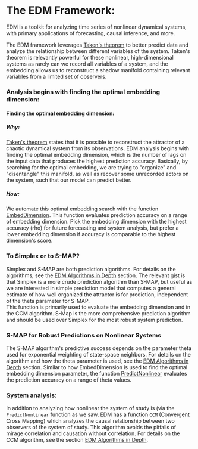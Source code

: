 # The EDM Framework:

EDM is a toolkit for analyzing time series of nonlinear dynamical systems, 
with primary applications of forecasting, causal inference, and more.

The EDM framework leverages 
[Taken's theorem](https://en.wikipedia.org/wiki/Takens%27s_theorem) 
to better predict data and analyze the relationship between different variables 
of the system. Taken's theorem is relevantly powerful for these nonlinear, 
high-dimensional systems as rarely can we record all variables of a system, and 
the embedding allows us to reconstruct a shadow manifold containing relevant 
variables from a limited set of observers.



### Analysis begins with finding the optimal embedding dimension:
#### Finding the optimal embedding dimension:  
##### Why: 
[Taken's theorem](https://en.wikipedia.org/wiki/Takens%27s_theorem) states that
it is possible to reconstruct the attractor of a chaotic dynamical system from 
its observations. EDM analysis begins with finding the optimal embedding 
dimension, which is the number of lags on the input data that produces the 
highest prediction accuracy. Basically, by searching for the optimal embedding, 
we are trying to "organize" and "disentangle" this manifold, as well as recover 
some unrecorded actors on the system, such that our model can predict better.

##### How: 
We automate this optimal embedding search with the function 
[EmbedDimension](../edm_functions/#embeddimension). This function evaluates 
prediction accuracy on a range of embedding dimension. Pick the embedding 
dimension with the highest accuracy (rho) for future forecasting and system analysis, 
but prefer a lower embedding dimension if accuracy is comparable to the highest 
dimension's score. 

### To Simplex or to S-MAP?
Simplex and S-MAP are both prediction algorithms. For details on the 
algorithms, see the [EDM Algorithms in Depth](../algorithms_in_depth) 
section. The relevant gist is that Simplex is a more crude prediction algorithm 
than S-MAP, but useful as we are interested in simple prediction model that 
computes a general estimate of how well organized the attractor is for prediction, 
independent of the theta parameter for S-MAP.  
This function is primarily used to evaluate the embedding
dimension and in the CCM algorithm. S-Map is the more comprehensive 
prediction algorithm and should be used over Simplex for the most robust 
system prediction.

### S-MAP for Robust Predictions on Nonlinear Systems
The S-MAP algorithm's predictive success depends on the parameter theta used for
exponential weighting of state-space neighbors. For details on the algorithm
and how the theta parameter is used, see the
[EDM Algorithms in Depth](../algorithms_in_depth) section. Similar to how 
EmbedDimension is used to find the optimal embedding dimension parameter, 
the function  [PredictNonlinear](../edm_functions/#predictnonlinear) 
evaluates the prediction accuracy on a range of theta values.

### System analysis: 
In addition to analyzing how nonlinear the system of study is (via the 
`PredictNonlinear` function as we saw, EDM has a function `CCM`
(Convergent Cross Mapping) which analyzes the causal relationship between 
two observers of the system of study. This algorithm avoids the pitfalls of 
mirage correlation and causation without correlation. For details on the 
CCM algorithm, see the section [EDM Algorithms in Depth](../algorithms_in_depth).
